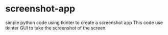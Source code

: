 # screenshot-app
simple python code using tkinter to create a screenshot app
This code use tkinter GUI to take the screenshot of the screen.
